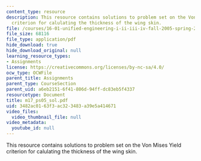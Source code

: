 ```yaml
---
content_type: resource
description: This resource contains solutions to problem set on the Von Mises Yield
  criterion for calulating the thickness of the wing skin.
file: /courses/16-01-unified-engineering-i-ii-iii-iv-fall-2005-spring-2006/3482ac0163f3ac323483a39e5a414671_m17_ps05_sol.pdf
file_size: 68116
file_type: application/pdf
hide_download: true
hide_download_original: null
learning_resource_types:
- Assignments
license: https://creativecommons.org/licenses/by-nc-sa/4.0/
ocw_type: OCWFile
parent_title: Assignments
parent_type: CourseSection
parent_uid: a6eb2151-6f41-806d-94ff-dc83eb5f4337
resourcetype: Document
title: m17_ps05_sol.pdf
uid: 3482ac01-63f3-ac32-3483-a39e5a414671
video_files:
  video_thumbnail_file: null
video_metadata:
  youtube_id: null
---
```

This resource contains solutions to problem set on the Von Mises Yield criterion for calulating the thickness of the wing skin.